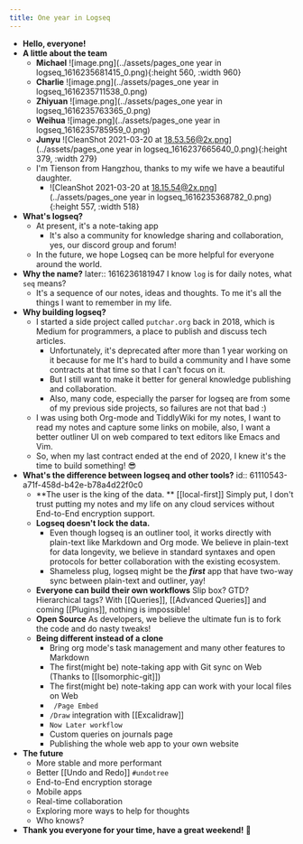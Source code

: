 ```yaml
---
title: One year in Logseq
---
```


- **Hello, everyone!**
- **A little about the team**
	- **Michael**
	  ![image.png](../assets/pages_one year in logseq_1616235681415_0.png){:height 560, :width 960}
	- **Charlie**  ![image.png](../assets/pages_one year in logseq_1616235711538_0.png)
	- **Zhiyuan**
	  ![image.png](../assets/pages_one year in logseq_1616235763365_0.png)
	- **Weihua**
	  ![image.png](../assets/pages_one year in logseq_1616235785959_0.png)
	- **Junyu**
	  ![CleanShot 2021-03-20 at 18.53.56@2x.png](../assets/pages_one year in logseq_1616237665640_0.png){:height 379, :width 279}
	- I'm Tienson from Hangzhou, thanks to my wife we have a beautiful daughter.
		- ![CleanShot 2021-03-20 at 18.15.54@2x.png](../assets/pages_one year in logseq_1616235368782_0.png){:height 557, :width 518}
- **What's logseq?**
	- At present, it's a note-taking app
		- It's also a community for knowledge sharing and collaboration, yes, our discord group and forum!
	- In the future, we hope Logseq can be more helpful for everyone around the world.
- **Why the name?**
  later:: 1616236181947
  I know `log` is for daily notes, what `seq` means?
	- It's a sequence of our notes, ideas and thoughts. To me it's all the things I want to remember in my life.
- **Why building logseq?**
	- I started a side project called `putchar.org` back in 2018, which is Medium for programmers, a place to publish and discuss tech articles.
		- Unfortunately, it's deprecated after more than 1 year working on it because for me It's hard to build a community and I have some contracts at that time so that I can't focus on it.
		- But I still want to make it better for general knowledge publishing and collaboration.
		- Also, many code, especially the parser for logseq are from some of my previous side projects, so failures are not that bad :)
	- I was using both Org-mode and TiddlyWiki for my notes, I want to read my notes and capture some links on mobile, also, I want a better outliner UI on web  compared to text editors like Emacs and Vim.
	- So, when my last contract ended at the end of 2020, I knew it's the time to build something! 😎
- **What's the difference between logseq and other tools?**
  id:: 61110543-a71f-458d-b42e-b78a4d22f0c0
	- **The user is the king of the data. ** [[local-first]]
	  Simply put, I don't trust putting my notes and my life on any cloud services without End-to-End encryption support.
	- **Logseq doesn't lock the data.**
		- Even though logseq is an outliner tool, it works directly with plain-text like Markdown and Org mode. We believe in plain-text for data longevity, we believe in standard syntaxes and open protocols for better collaboration with the existing ecosystem.
		- Shameless plug, logseq might be the **_first_** app that have two-way sync between plain-text and outliner, yay!
	- **Everyone can build their own workflows**
	  Slip box? GTD? Hierarchical tags? With [[Queries]], [[Advanced Queries]] and coming [[Plugins]], nothing is impossible!
	- **Open Source**
	  As developers, we believe the ultimate fun is to fork the code and do nasty tweaks!
	- **Being different instead of a clone**
		- Bring org mode's task management and many other features to Markdown
		- The first(might be) note-taking app with Git sync on Web (Thanks to [[Isomorphic-git]])
		- The first(might be) note-taking app can work with your local files on Web
		- ` /Page Embed`
		- `/Draw` integration with [[Excalidraw]]
		- `Now Later workflow`
		- Custom queries on journals page
		- Publishing the whole web app to your own website
- **The future**
	- More stable and more performant
	- Better [[Undo and Redo]] `#undotree`
	- End-to-End encryption storage
	- Mobile apps
	- Real-time collaboration
	- Exploring more ways to help for thoughts
	- Who knows?
- **Thank you everyone for your time, have a great weekend!** 🙏